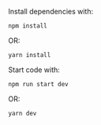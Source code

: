 Install dependencies with:
```
npm install
```
OR:
```
yarn install
```


Start code with:
```
npm run start dev
```
OR:
```
yarn dev
```
